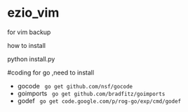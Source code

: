 ezio_vim
========

for vim backup

how to install

  python install.py


#coding for go ,need to install
- gocode
   <code> go get github.com/nsf/gocode </code> 
- goimports
  <code> go get github.com/bradfitz/goimports </code> 
- godef 
  <code> go get code.google.com/p/rog-go/exp/cmd/godef </code> 
